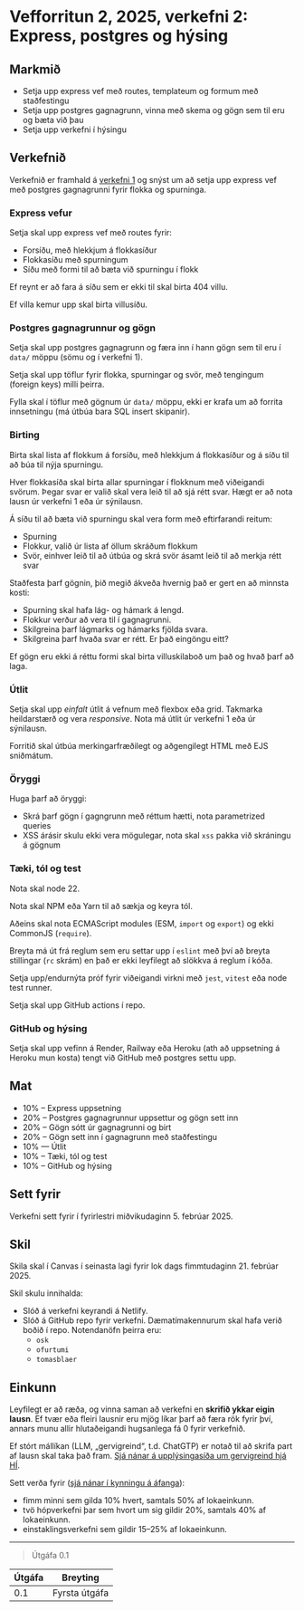 # Vefforritun 2, 2025, verkefni 2: Express, postgres og hýsing

## Markmið

- Setja upp express vef með routes, templateum og formum með staðfestingu
- Setja upp postgres gagnagrunn, vinna með skema og gögn sem til eru og bæta við þau
- Setja upp verkefni í hýsingu

## Verkefnið

Verkefnið er framhald á [verkefni 1](https://github.com/vefforritun/vef2-2025-v1) og snýst um að setja upp express vef með postgres gagnagrunni fyrir flokka og spurninga.

### Express vefur

Setja skal upp express vef með routes fyrir:

- Forsíðu, með hlekkjum á flokkasíður
- Flokkasíðu með spurningum
- Síðu með formi til að bæta við spurningu í flokk

Ef reynt er að fara á síðu sem er ekki til skal birta 404 villu.

Ef villa kemur upp skal birta villusíðu.

### Postgres gagnagrunnur og gögn

Setja skal upp postgres gagnagrunn og færa inn í hann gögn sem til eru í `data/` möppu (sömu og í verkefni 1).

Setja skal upp töflur fyrir flokka, spurningar og svör, með tengingum (foreign keys) milli þeirra.

Fylla skal í töflur með gögnum úr `data/` möppu, ekki er krafa um að forrita innsetningu (má útbúa bara SQL insert skipanir).

### Birting

Birta skal lista af flokkum á forsíðu, með hlekkjum á flokkasíður og á síðu til að búa til nýja spurningu.

Hver flokkasíða skal birta allar spurningar í flokknum með viðeigandi svörum. Þegar svar er valið skal vera leið til að sjá rétt svar. Hægt er að nota lausn úr verkefni 1 eða úr sýnilausn.

Á síðu til að bæta við spurningu skal vera form með eftirfarandi reitum:

- Spurning
- Flokkur, valið úr lista af öllum skráðum flokkum
- Svör, einhver leið til að útbúa og skrá svör ásamt leið til að merkja rétt svar

Staðfesta þarf gögnin, þið megið ákveða hvernig það er gert en að minnsta kosti:

- Spurning skal hafa lág- og hámark á lengd.
- Flokkur verður að vera til í gagnagrunni.
- Skilgreina þarf lágmarks og hámarks fjölda svara.
- Skilgreina þarf hvaða svar er rétt. Er það eingöngu eitt?

Ef gögn eru ekki á réttu formi skal birta villuskilaboð um það og hvað þarf að laga.

### Útlit

Setja skal upp _einfalt_ útlit á vefnum með flexbox eða grid. Takmarka heildarstærð og vera _responsive_. Nota má útlit úr verkefni 1 eða úr sýnilausn.

Forritið skal útbúa merkingarfræðilegt og aðgengilegt HTML með EJS sniðmátum.

### Öryggi

Huga þarf að öryggi:

- Skrá þarf gögn í gagngrunn með réttum hætti, nota parametrized queries
- XSS árásir skulu ekki vera mögulegar, nota skal `xss` pakka við skráningu á gögnum

### Tæki, tól og test

Nota skal node 22.

Nota skal NPM eða Yarn til að sækja og keyra tól.

Aðeins skal nota ECMAScript modules (ESM, `import` og `export`) og ekki CommonJS (`require`).

Breyta má út frá reglum sem eru settar upp í `eslint` með því að breyta stillingar (`rc` skrám) en það er ekki leyfilegt að slökkva á reglum í kóða.

Setja upp/endurnýta próf fyrir viðeigandi virkni með `jest`, `vitest` eða node test runner.

Setja skal upp GitHub actions í repo.

### GitHub og hýsing

Setja skal upp vefinn á Render, Railway eða Heroku (ath að uppsetning á Heroku mun kosta) tengt við GitHub með postgres settu upp.

## Mat

- 10% – Express uppsetning
- 20% – Postgres gagnagrunnur uppsettur og gögn sett inn
- 20% – Gögn sótt úr gagnagrunni og birt
- 20% – Gögn sett inn í gagnagrunn með staðfestingu
- 10% — Útlit
- 10% – Tæki, tól og test
- 10% – GitHub og hýsing

## Sett fyrir

Verkefni sett fyrir í fyrirlestri miðvikudaginn 5. febrúar 2025.

## Skil

Skila skal í Canvas í seinasta lagi fyrir lok dags fimmtudaginn 21. febrúar 2025.

Skil skulu innihalda:

- Slóð á verkefni keyrandi á Netlify.
- Slóð á GitHub repo fyrir verkefni. Dæmatímakennurum skal hafa verið boðið í repo. Notendanöfn þeirra eru:
  - `osk`
  - `ofurtumi`
  - `tomasblaer`

## Einkunn

Leyfilegt er að ræða, og vinna saman að verkefni en **skrifið ykkar eigin lausn**. Ef tvær eða fleiri lausnir eru mjög líkar þarf að færa rök fyrir því, annars munu allir hlutaðeigandi hugsanlega fá 0 fyrir verkefnið.

Ef stórt mállíkan (LLM, „gervigreind“, t.d. ChatGTP) er notað til að skrifa part af lausn skal taka það fram. [Sjá nánar á upplýsingasíða um gervigreind hjá HÍ](https://gervigreind.hi.is/).

Sett verða fyrir ([sjá nánar í kynningu á áfanga](https://github.com/vefforritun/vef2-2025/blob/main/namsefni/01.kynning/1.kynning.md)):

- fimm minni sem gilda 10% hvert, samtals 50% af lokaeinkunn.
- tvö hópverkefni þar sem hvort um sig gildir 20%, samtals 40% af lokaeinkunn.
- einstaklingsverkefni sem gildir 15–25% af lokaeinkunn.

---

> Útgáfa 0.1

| Útgáfa | Breyting      |
| ------ | ------------- |
| 0.1    | Fyrsta útgáfa |